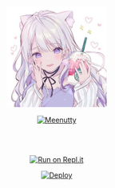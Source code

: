 
<div align="center">
  <img border-radius: 15px src="Meenutty-407x400.png" width="200" height="200"/>
    <p align="center">
<a href="#"><img title="Meenutty"src="https://img.shields.io/badge/Meenutty-green?colorA=%23ff0000&colorB=%35765e40&style=for-the-badge"></a>
</p>
    </div>
<br>
<br >
<div align="center">

[![Run on Repl.it](https://repl.it/badge/github/quiec/whatsAlfa)](https://replit.com/@phaticusthiccy/WhatsAsena-QR)

[![Deploy](https://www.herokucdn.com/deploy/button.svg)](https://heroku.com/deploy?template=https://github.com/devil-ser/Meenutty.git)
     </div>
<br>
